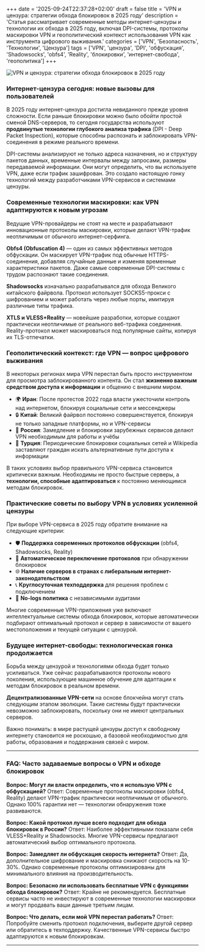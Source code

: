 +++
date = '2025-09-24T22:37:28+02:00'
draft = false
title = 'VPN и цензура: стратегии обхода блокировок в 2025 году'
description = 'Статья рассматривает современные методы интернет-цензуры и технологии их обхода в 2025 году, включая DPI-системы, протоколы маскировки VPN и геополитический контекст использования VPN как инструмента цифрового выживания.'
categories = ['VPN', 'Безопасность', 'Технологии', 'Цензура']
tags = ['VPN', 'цензура', 'DPI', 'обфускация', 'Shadowsocks', 'obfs4', 'Reality', 'блокировки', 'интернет-свобода', 'геополитика']
+++

![VPN и цензура: стратегии обхода блокировок в 2025 году](https://imagestoring.fra1.cdn.digitaloceanspaces.com/5C06CFE6-BED0-4085-95A8-6A08FDC9FB43.png)

### Интернет-цензура сегодня: новые вызовы для пользователей

В 2025 году интернет-цензура достигла невиданного прежде уровня сложности. Если раньше блокировки можно было обойти простой сменой DNS-серверов, то сегодня государства используют **продвинутые технологии глубокого анализа трафика** (DPI - Deep Packet Inspection), которые способны распознать и заблокировать VPN-соединения в режиме реального времени.

DPI-системы анализируют не только адреса назначения, но и структуру пакетов данных, временные интервалы между запросами, размеры передаваемой информации. Они могут определить, что вы используете VPN, даже если трафик зашифрован. Это создало настоящую гонку технологий между разработчиками VPN-сервисов и системами цензуры.

### Современные технологии маскировки: как VPN адаптируются к новым угрозам

Ведущие VPN-провайдеры не стоят на месте и разрабатывают инновационные протоколы маскировки, которые делают VPN-трафик неотличимым от обычного интернет-серфинга.

**Obfs4 (Obfuscation 4)** — один из самых эффективных методов обфускации. Он маскирует VPN-трафик под обычные HTTPS-соединения, добавляя случайные данные и изменяя временные характеристики пакетов. Даже самые современные DPI-системы с трудом распознают такие соединения.

**Shadowsocks** изначально разрабатывался для обхода Великого китайского файрвола. Протокол использует SOCKS5-прокси с шифрованием и может работать через любые порты, имитируя различные типы трафика.

**XTLS и VLESS+Reality** — новейшие разработки, которые создают практически неотличимые от реального веб-трафика соединения. Reality-протокол может маскироваться под популярные сайты, копируя их TLS-отпечатки.

### Геополитический контекст: где VPN — вопрос цифрового выживания

В некоторых регионах мира VPN перестал быть просто инструментом для просмотра заблокированного контента. Он стал **жизненно важным средством доступа к информации** и общению с внешним миром.

- 🌍 **Иран**: После протестов 2022 года власти ужесточили контроль над интернетом, блокируя социальные сети и мессенджеры
- 🔒 **Китай**: Великий файрвол постоянно совершенствуется, блокируя не только западные платформы, но и VPN-сервисы
- 📱 **Россия**: Замедление и блокировки зарубежных сервисов делают VPN необходимым для работы и учёбы
- 🚫 **Турция**: Периодические блокировки социальных сетей и Wikipedia заставляют граждан искать альтернативные пути доступа к информации

В таких условиях выбор правильного VPN-сервиса становится критически важным. Необходимы не просто быстрые серверы, а **технологии, способные адаптироваться** к постоянно меняющимся методам блокировок.

### Практические советы по выбору VPN в условиях усиленной цензуры

При выборе VPN-сервиса в 2025 году обратите внимание на следующие критерии:

- 🛡️ **Поддержка современных протоколов обфускации** (obfs4, Shadowsocks, Reality)
- 🔄 **Автоматическое переключение протоколов** при обнаружении блокировок
- 🌐 **Наличие серверов в странах с либеральным интернет-законодательством**
- 📞 **Круглосуточная техподдержка** для решения проблем с подключением
- 🔐 **No-logs политика** с независимыми аудитами

Многие современные VPN-приложения уже включают интеллектуальные системы обхода блокировок, которые автоматически подбирают оптимальный протокол и сервер в зависимости от вашего местоположения и текущей ситуации с цензурой.

### Будущее интернет-свободы: технологическая гонка продолжается

Борьба между цензурой и технологиями обхода будет только усиливаться. Уже сейчас разрабатываются протоколы нового поколения, использующие машинное обучение для адаптации к методам блокировок в реальном времени.

**Децентрализованные VPN-сети** на основе блокчейна могут стать следующим этапом эволюции. Такие системы будут практически невозможно заблокировать, поскольку они не имеют центральных серверов.

Важно понимать: в мире растущей цензуры доступ к свободному интернету становится не роскошью, а базовой необходимостью для работы, образования и поддержания связей с миром.

---

### FAQ: Часто задаваемые вопросы о VPN и обходе блокировок

**Вопрос: Могут ли власти определить, что я использую VPN с обфускацией?**
Ответ: Современные протоколы маскировки (obfs4, Reality) делают VPN-трафик практически неотличимым от обычного. Однако 100% гарантии нет — технологии обнаружения тоже развиваются.

**Вопрос: Какой протокол лучше всего подходит для обхода блокировок в России?**
Ответ: Наиболее эффективными показали себя VLESS+Reality и Shadowsocks. Многие VPN-сервисы предлагают автоматический выбор оптимального протокола.

**Вопрос: Замедляет ли обфускация скорость интернета?**
Ответ: Да, дополнительное шифрование и маскировка снижают скорость на 10-30%. Однако современные протоколы оптимизированы для минимального влияния на производительность.

**Вопрос: Безопасно ли использовать бесплатные VPN с функциями обхода блокировок?**
Ответ: Крайне не рекомендуется. Бесплатные сервисы часто не инвестируют в современные технологии маскировки и могут продавать ваши данные третьим лицам.

**Вопрос: Что делать, если мой VPN перестал работать?**
Ответ: Попробуйте сменить протокол подключения, выберите другой сервер или обратитесь в техподдержку. Качественные VPN-сервисы быстро адаптируются к новым блокировкам.

---